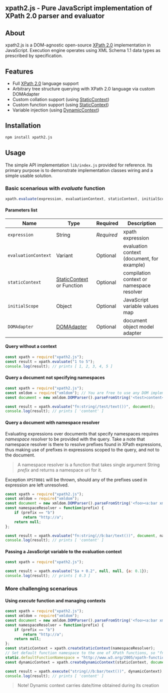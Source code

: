 xpath2.js - Pure JavaScript implementation of XPath 2.0 parser and evaluator
---

## About
xpath2.js is a DOM-agnostic open-source [XPath 2.0](https://www.w3.org/TR/xpath20/) implementation in JavaScript.
Execution engine operates using XML Schema 1.1 data types as prescribed by specification.

## Features
- Full [XPath 2.0](https://www.w3.org/TR/xpath20/) language support
- Arbitrary tree structure querying with XPath 2.0 language via custom DOMAdapter
- Custom collation support (using [StaticContext](lib/classes/StaticContext.js))
- Custom function support (using [StaticContext](lib/classes/StaticContext.js))
- Variable injection (using [DynamicContext](lib/classes/DynamicContext.js))

## Installation

```bash
npm install xpath2.js
```

## Usage

The simple API implementation `lib/index.js` provided for reference. 
Its primary purpose is to demonstrate implementation classes wiring and a simple usable solution.

### Basic scenarious with *evaluate* function

```js
xpath.evaluate(expression, evaluationContext, staticContext, initialScope, DOMAdapter)
```

#### Parameters list

| Name | Type | Required | Description |
| --- | --- | --- | --- |
| `expression` | String | *Required* | xpath expression |
| `evaluationContext` | Variant | Optional | evaluation context (document, for example) |
| `staticContext`| [StaticContext](lib/classes/StaticContext.js) or Function | Optional | compilation context or namespace resolver |
| `initialScope` | Object | Optional | JavaScript variable values map |
| `DOMAdapter` | [DOMAdapter](lib/classes/DOMAdapter.js) | Optional | document object model adapter |

#### Query without a context
```js
const xpath = require("xpath2.js");
const result = xpath.evaluate("1 to 5");
console.log(result); // prints [ 1, 2, 3, 4, 5 ]
```

#### Query a document not specifying namespaces
```js
const xpath = require("xpath2.js");
const xmldom = require("xmldom"); // You are free to use any DOM implementation
const document = new xmldom.DOMParser().parseFromString('<test>content</test>');

const result = xpath.evaluate("fn:string(/test/text())", document);
console.log(result); // prints [ 'content' ]
```

#### Query a document with namespace resolver
Evaluating expressions over documents that specify namespaces requires *namespace resolver* to be provided with the query. 
Take a note that namespace resolver is there to resolve prefixes found in XPath expressions, 
thus making use of prefixes in expressions scoped to the query, and not to the document.

> A namespace resolver is a function that takes single argument String *prefix* and returns a namespace uri for it. 

Exception `XPST0081` will be thrown, should any of the prefixes used in expression are left unresolved.
```js
const xpath = require("xpath2.js");
const xmldom = require("xmldom");
const document = new xmldom.DOMParser().parseFromString('<foo><a:bar xmlns:a="http://a">content</a:bar></foo>');
const namespaceResolver = function(prefix) {
    if (prefix == "b")
        return "http://a";
    return null;
};

const result = xpath.evaluate("fn:string(//b:bar/text())", document, namespaceResolver);
console.log(result); // prints [ 'content' ]
```

#### Passing a JavaScript variable to the evaluation context
```js
const xpath = require("xpath2.js");

const result = xpath.evaluate("$a + 0.2", null, null, {a: 0.1});
console.log(result); // prints [ 0.3 ]
```

### More challenging scenarious

#### Using *execute* function and managing contexts
```js
const xpath = require("xpath2.js");
const xmldom = require("xmldom");
const document = new xmldom.DOMParser().parseFromString('<foo><a:bar xmlns:a="http://a">content</a:bar></foo>');
const namespaceResolver = function(prefix) {
    if (prefix == "b")
        return "http://a";
    return null;
};
const staticContext = xpath.createStaticContext(namespaceResolver);
// Set default function namespace to the one of XPath functions, so "fn" prefix can be dropped in queries
static.defaultFunctionNamespace = "http://www.w3.org/2005/xpath-functions";
const dynamicContext = xpath.createDynamicContext(staticContext, document);

const result = xpath.execute("string(//b:bar/text())", dynamicContext);
console.log(result); // prints [ 'content' ]
```

> Note! Dynamic context carries date/time obtained during its creation